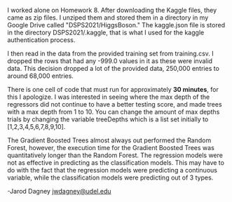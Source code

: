I worked alone on Homework 8. After downloading the Kaggle files, they came as zip files. 
I unziped them and stored them in a directory in my Google Drive called "DSPS2021/HiggsBoson." 
The kaggle.json file is stored in the directory DSPS2021/.kaggle, that is what I used for the 
kaggle authentication process. 

I then read in the data from the provided training set from training.csv.
I dropped the rows that had any -999.0 values in it as these were invalid data. This decision dropped 
a lot of the provided data, 250,000 entries to around 68,000 entries. 

There is one cell of code that must run for approximately <strong>30 minutes</strong>, for this I apologize. 
I was interested in seeing where the max depth of the regressors did not continue to have a better testing score, and made trees
with a max depth from 1 to 10. You can change the amount of max depths trials by changing the variable treeDepths
which is a list set initially to [1,2,3,4,5,6,7,8,9,10].


The Gradient Boosted Trees almost always out performed the Random Forest, however, the execution time for the Gradient Boosted Trees was 
quantitatively longer than the Random Forest. The regression models were not as effective in predicting as the classification models. This may have to do with the fact that
the regression models were predicting a continuous variable, while the classification models were predicting out of 3 types. 

-Jarod Dagney
jwdagney@udel.edu
